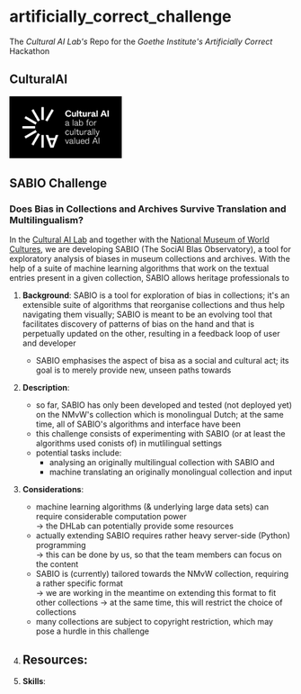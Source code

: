 # artificially_correct_challenge
The _Cultural AI Lab's_ Repo for the _Goethe Institute's_ _Artificially Correct_ Hackathon


## CulturalAI

<!-- ![CulturalAI Logo](https://github.com/valevo/artificially_correct_challenge/blob/main/logo_white.jpg "CulturalAI Logo" =100x20) -->


<img src="https://github.com/valevo/artificially_correct_challenge/blob/main/logo_white.jpg" alt="CulturalAI Logo" width="200"/>

## SABIO Challenge

### Does Bias in Collections and Archives Survive Translation and Multilingualism?

In the [Cultural AI Lab](https://www.cultural-ai.nl/) and together with the [National Museum of World Cultures](https://collectie.wereldculturen.nl/), we are developing SABIO (The SociAl BIas Observatory), a tool for exploratory analysis of biases in museum collections and archives. With the help of a suite of machine learning algorithms that work on the textual entries present in a given collection, SABIO allows heritage professionals to 





1. **Background**: SABIO is a tool for exploration of bias in collections; it's an extensible suite of algorithms that reorganise collections and thus help navigating them visually; SABIO is meant to be an evolving tool that facilitates discovery of patterns of bias on the hand and that is perpetually updated on the other, resulting in a feedback loop of user and developer 

   - SABIO emphasises the aspect of bisa as a social and cultural act; its goal is to merely provide new, unseen paths towards 

2. **Description**:
   - so far, SABIO has only been developed and tested (not deployed yet) on the NMvW's collection which is monolingual Dutch; at the same time, all of SABIO's algorithms and interface have been 
   - this challenge consists of experimenting with SABIO (or at least the algorithms used conists of) in mutlilingual settings
   - potential tasks include: 
     - analysing an originally multilingual collection with SABIO and 
     - machine translating an originally monolingual collection and input 


3. **Considerations**:
   - machine learning algorithms (& underlying large data sets) can require considerable computation power  
     -> the DHLab can potentially provide some resources
   - actually extending SABIO requires rather heavy server-side (Python) programming   
     -> this can be done by us, so that the team members can focus on the content
   - SABIO is (currently) tailored towards the NMvW collection, requiring a rather specific format   
     -> we are working in the meantime on extending this format to fit other collections -> at the same time, this will restrict the choice of collections 
   - many collections are subject to copyright restriction, which may pose a hurdle in this challenge

4. **Resources**:
   - 

6. **Skills**:





